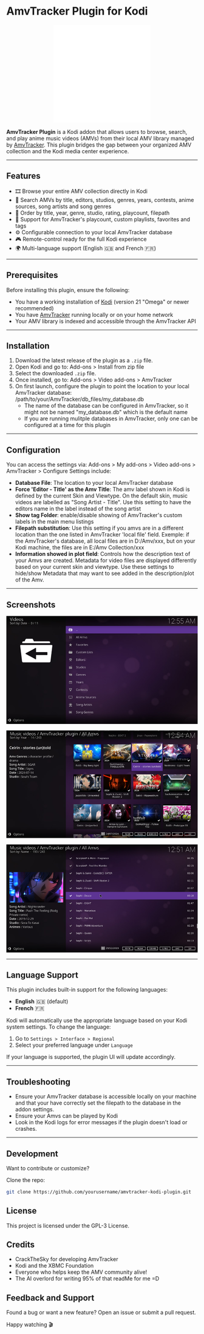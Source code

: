 # AmvTracker Plugin for Kodi

<p align="center">
  <img src="https://github.com/spoichiche/KodiAmvTrackerPlugin/blob/master/plugin.video.amvtracker/resources/icon.png">
</p>

**AmvTracker Plugin** is a Kodi addon that allows users to browse, search, and play anime music videos (AMVs) from their local AMV library managed by [AmvTracker](https://github.com/bsobotka/amv_tracker). This plugin bridges the gap between your organized AMV collection and the Kodi media center experience.

---

## Features

- 🎞 Browse your entire AMV collection directly in Kodi
- 🔎 Search AMVs by title, editors, studios, genres, years, contests, anime sources, song artists and song genres
- 📶 Order by title, year, genre, studio, rating, playcount, filepath
- 📂 Support for AmvTracker's playcount, custom playlists, favorites and tags
- ⚙ Configurable connection to your local AmvTracker database
- 🎮 Remote-control ready for the full Kodi experience
- 🌍 Multi-language support (English 🇬🇧 and French 🇫🇷)

---

## Prerequisites

Before installing this plugin, ensure the following:

- You have a working installation of [Kodi](https://kodi.tv/) (version 21 "Omega" or newer recommended)
- You have [AmvTracker](https://github.com/bsobotka/amv_tracker) running locally or on your home network
- Your AMV library is indexed and accessible through the AmvTracker API

---

## Installation

1. Download the latest release of the plugin as a `.zip` file.
2. Open Kodi and go to:
   Add-ons > Install from zip file
4. Select the downloaded `.zip` file.
5. Once installed, go to:
   Add-ons > Video add-ons > AmvTracker
6. On first launch, configure the plugin to point the location to your local AmvTracker database:
   /path/to/your/AmvTracker/db_files/my_database.db
   - The name of the database can be configured in AmvTracker, so it might not be named "my_database.db" which is the default name
   - If you are running mulitple databases in AmvTracker, only one can be configured at a time for this plugin

---

## Configuration

You can access the settings via: 
  Add-ons > My add-ons > Video add-ons > AmvTracker > Configure
Settings include:
- **Database File**: The location to your local AmvTracker database
- **Force 'Editor - Title' as the Amv Title**: The amv label shown in Kodi is defined by the current Skin and Viewtype. On the default skin, music videos are labelled as "Song Artist - Title". Use this setting to have the editors name in the label instead of the song artist
- **Show tag Folder**: enable/disable showing of AmvTracker's custom labels in the main menu listings
- **Filepath substitution**: Use this setting if you amvs are in a different location than the one listed in AmvTracker 'local file' field. Exemple: if the AmvTracker's database, all local files are in D:/Amv/xxx, but on your Kodi machine, the files are in E:/Amv Collection/xxx
- **Information showed in plot field**: Controls how the description text of your Amvs are created. Metadata for video files are displayed differently based on your current skin and viewtype. Use these settings to hide/show Metadata that may want to see added in the description/plot of the Amv.

---

## Screenshots

![alt text](https://github.com/spoichiche/KodiAmvTrackerPlugin/blob/master/plugin.video.amvtracker/resources/screenshots/screenshot-01.jpg)

![alt text](https://github.com/spoichiche/KodiAmvTrackerPlugin/blob/master/plugin.video.amvtracker/resources/screenshots/screenshot-02.jpg)

![alt text](https://github.com/spoichiche/KodiAmvTrackerPlugin/blob/master/plugin.video.amvtracker/resources/screenshots/screenshot-03.jpg)

---

## Language Support

This plugin includes built-in support for the following languages:

- **English** 🇬🇧 (default)
- **French** 🇫🇷

Kodi will automatically use the appropriate language based on your Kodi system settings. To change the language:

1. Go to `Settings > Interface > Regional`
2. Select your preferred language under `Language`

If your language is supported, the plugin UI will update accordingly.

---

## Troubleshooting

- Ensure your AmvTracker database is accessible locally on your machine and that your have correctly set the filepath to the database in the addon settings.
- Ensure your Amvs can be played by Kodi
- Look in the Kodi logs for error messages if the plugin doesn't load or crashes.

---

## Development

Want to contribute or customize?

Clone the repo:
```bash
git clone https://github.com/yourusername/amvtracker-kodi-plugin.git
````

## License

This project is licensed under the GPL-3 License.

## Credits
- CrackTheSky for developing AmvTracker
- Kodi and the XBMC Foundation
- Everyone who helps keep the AMV community alive!
- The AI overlord for writing 95% of that readMe for me =D

## Feedback and Support

Found a bug or want a new feature? Open an issue or submit a pull request.

Happy watching 🎬
